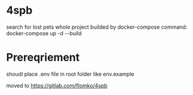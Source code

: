 # 4spb
search for lost pets 
whole project builded by docker-compose command:
docker-compose up -d --build
# Prereqriement
shoudl place .env file in root folder like env.example

moved to https://gitlab.com/flomko/4spb
